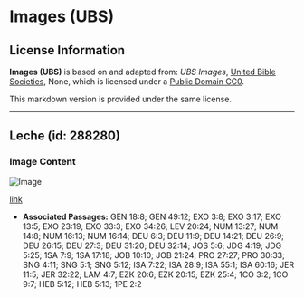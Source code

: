 # Images (UBS)

## License Information

**Images (UBS)** is based on and adapted from: _UBS Images_, [United Bible Societies](https://unitedbiblesocieties.org/), None, which is licensed under a [Public Domain CC0](https://creativecommons.org/public-domain/cc0/).

This markdown version is provided under the same license.



--------------------------------

## Leche (id: 288280)

### Image Content

![Image](https://cdn.aquifer.bible/aquifer-content/resources/Media/WEB-0631_milk.jpg)

[link](https://cdn.aquifer.bible/aquifer-content/resources/Media/WEB-0631_milk.jpg)

* **Associated Passages:** GEN 18:8; GEN 49:12; EXO 3:8; EXO 3:17; EXO 13:5; EXO 23:19; EXO 33:3; EXO 34:26; LEV 20:24; NUM 13:27; NUM 14:8; NUM 16:13; NUM 16:14; DEU 6:3; DEU 11:9; DEU 14:21; DEU 26:9; DEU 26:15; DEU 27:3; DEU 31:20; DEU 32:14; JOS 5:6; JDG 4:19; JDG 5:25; 1SA 7:9; 1SA 17:18; JOB 10:10; JOB 21:24; PRO 27:27; PRO 30:33; SNG 4:11; SNG 5:1; SNG 5:12; ISA 7:22; ISA 28:9; ISA 55:1; ISA 60:16; JER 11:5; JER 32:22; LAM 4:7; EZK 20:6; EZK 20:15; EZK 25:4; 1CO 3:2; 1CO 9:7; HEB 5:12; HEB 5:13; 1PE 2:2

